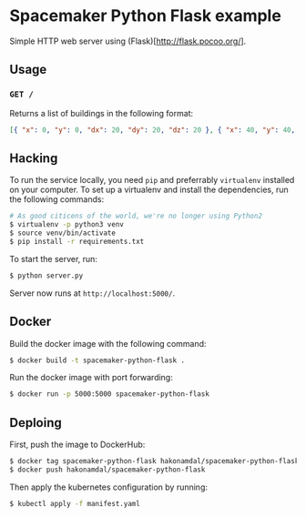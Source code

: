 # Spacemaker Python Flask example

Simple HTTP web server using (Flask)[http://flask.pocoo.org/].

## Usage

### `GET /`

Returns a list of buildings in the following format:

```json
[{ "x": 0, "y": 0, "dx": 20, "dy": 20, "dz": 20 }, { "x": 40, "y": 40, "dx": 20, "dy": 20, "dz": 40 }]
```

## Hacking

To run the service locally, you need `pip` and preferrably `virtualenv`
installed on your computer. To set up a virtualenv and install the dependencies,
run the following commands:

```bash
# As good citicens of the world, we're no longer using Python2
$ virtualenv -p python3 venv
$ source venv/bin/activate
$ pip install -r requirements.txt
```

To start the server, run:

```bash
$ python server.py
```

Server now runs at `http://localhost:5000/`.

## Docker

Build the docker image with the following command:

```bash
$ docker build -t spacemaker-python-flask .
```

Run the docker image with port forwarding:

```bash
$ docker run -p 5000:5000 spacemaker-python-flask
```

## Deploing

First, push the image to DockerHub:

```bash
$ docker tag spacemaker-python-flask hakonamdal/spacemaker-python-flask
$ docker push hakonamdal/spacemaker-python-flask
```

Then apply the kubernetes configuration by running:

```bash
$ kubectl apply -f manifest.yaml
```
